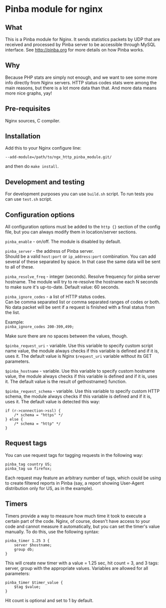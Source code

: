 Pinba module for nginx
======================

What
----
This is a Pinba module for Nginx. It sends statistics packets by UDP that are received and processed by Pinba server to be accessible through MySQL interface.
See <http://pinba.org> for more details on how Pinba works.

Why
---
Because PHP stats are simply not enough, and we want to see some more info directly from Nginx servers.
HTTP status codes stats were among the main reasons, but there is a lot more data than that.
And more data means more nice graphs, yay!

Pre-requisites
--------------
Nginx sources, C compiler.

Installation
------------
Add this to your Nginx configure line:  

`--add-module=/path/to/ngx_http_pinba_module.git/`  

and then do `make install`.

Development and testing
-----------------------

For development purposes you can use `build.sh` script.
To run tests you can use `test.sh` script.

Configuration options
---------------------
All configuration options must be added to the `http {}` section of the config file,
but you can always modify them in location/server sections.

`pinba_enable` - on/off.
The module is disabled by default.

`pinba_server` - the address of Pinba server.  
Should be a valid `host:port` or `ip_address:port` combination.
You can add several of these separated by space. In that case the same data will be sent to all of these.

`pinba_resolve_freq` - integer (seconds).
Resolve frequency for pinba server hostname. The module will try to re-resolve the hostname each N seconds to make sure it's up-to-date.
Default value: 60 seconds.

`pinba_ignore_codes` - a list of HTTP status codes.  
Can be comma separated list or comma separated ranges of codes or both.  
No data packet will be sent if a request is finished with a final status from the list.

Example:  
`pinba_ignore_codes 200-399,499;`

Make sure there are no spaces between the values, though.

`$pinba_request_uri` - variable.
Use this variable to specify custom script name value, the module always checks if this variable is defined and if it is, uses it.
The default value is Nginx `$request_uri` variable without its GET parameters.

`$pinba_hostname` - variable.
Use this variable to specify custom hostname value, the module always checks if this variable is defined and if it is, uses it.
The default value is the result of gethostname() function.

`$pinba_request_schema` - variable.
Use this variable to specify custom HTTP schema, the module always checks if this variable is defined and if it is, uses it.
The default value is detected this way:

	if (r->connection->ssl) {
		/* schema = "https" */
	} else {
		/* schema = "http" */
	}

Request tags
------------
You can use request tags for tagging requests in the following way:

	pinba_tag country US;
	pinba_tag ua firefox;

Each request may feature an arbitrary number of tags, which could be using to create filtered reports in Pinba
(say, a report showing User-Agent distribution only for US, as in the example).

Timers
------
Timers provide a way to measure how much time it took to execute a certain part of the code.
Nginx, of course, doesn't have access to your code and cannot measure it automatically, but you can set the timer's value manually.
To do this, use the following syntax:

	pinba_timer 1.25 3 {
		server $hostname;
		group db;
	}

This will create new timer with a value = 1.25 sec, hit count = 3, and 3 tags: server, group with the appropriate values.
Variables are allowed for all parameters:

	pinba_timer $timer_value {
		$tag $value;
	}

Hit count is optional and set to 1 by default.
